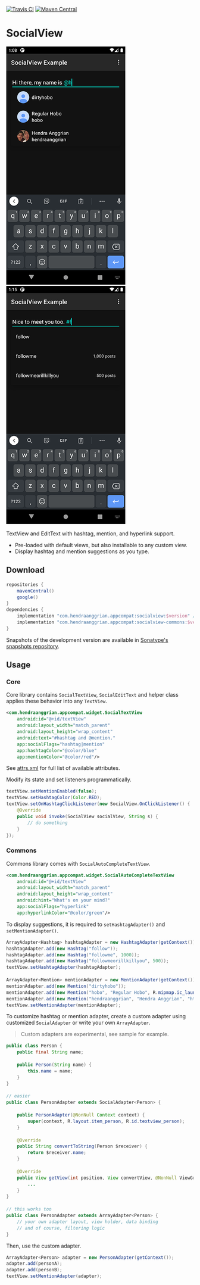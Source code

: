 [![Travis CI](https://img.shields.io/travis/com/hendraanggrian/socialview)](https://www.travis-ci.com/github/hendraanggrian/socialview/)
[![Maven Central](https://img.shields.io/maven-central/v/com.hendraanggrian.appcompat/socialview)](https://search.maven.org/artifact/com.hendraanggrian.appcompat/socialview/)

# SocialView

![Mention sample](images/sample_mention.png)
![Hashtag sample](images/sample_hashtag.png)

TextView and EditText with hashtag, mention, and hyperlink support.

- Pre-loaded with default views, but also installable to any custom view.
- Display hashtag and mention suggestions as you type.

## Download

```gradle
repositories {
    mavenCentral()
    google()
}
dependencies {
    implementation "com.hendraanggrian.appcompat:socialview:$version" // base library
    implementation "com.hendraanggrian.appcompat:socialview-commons:$version" // auto-complete hashtag and mention
}
```

Snapshots of the development version are available in [Sonatype's snapshots repository](https://s01.oss.sonatype.org/content/repositories/snapshots/).

## Usage

### Core

Core library contains `SocialTextView`, `SocialEditText` and helper class applies these behavior into any `TextView`.

```xml
<com.hendraanggrian.appcompat.widget.SocialTextView
    android:id="@+id/textView"
    android:layout_width="match_parent"
    android:layout_height="wrap_content"
    android:text="#hashtag and @mention."
    app:socialFlags="hashtag|mention"
    app:hashtagColor="@color/blue"
    app:mentionColor="@color/red"/>
```

See [attrs.xml](https://github.com/HendraAnggrian/socialview/blob/master/socialview/res/values/attrs.xml) for full list of available attributes.

Modify its state and set listeners programmatically.

```java
textView.setMentionEnabled(false);
textView.setHashtagColor(Color.RED);
textView.setOnHashtagClickListener(new SocialView.OnClickListener() {
    @Override
    public void invoke(SocialView socialView, String s) {
        // do something
    }
});
```

### Commons

Commons library comes with `SocialAutoCompleteTextView`.

```xml
<com.hendraanggrian.appcompat.widget.SocialAutoCompleteTextView
    android:id="@+id/textView"
    android:layout_width="match_parent"
    android:layout_height="wrap_content"
    android:hint="What's on your mind?"
    app:socialFlags="hyperlink"
    app:hyperlinkColor="@color/green"/>
```

To display suggestions, it is required to `setHashtagAdapter()` and `setMentionAdapter()`.

```java
ArrayAdapter<Hashtag> hashtagAdapter = new HashtagAdapter(getContext());
hashtagAdapter.add(new Hashtag("follow"));
hashtagAdapter.add(new Hashtag("followme", 1000));
hashtagAdapter.add(new Hashtag("followmeorillkillyou", 500));
textView.setHashtagAdapter(hashtagAdapter);

ArrayAdapter<Mention> mentionAdapter = new MentionAdapter(getContext());
mentionAdapter.add(new Mention("dirtyhobo"));
mentionAdapter.add(new Mention("hobo", "Regular Hobo", R.mipmap.ic_launcher));
mentionAdapter.add(new Mention("hendraanggrian", "Hendra Anggrian", "https://avatars0.githubusercontent.com/u/11507430?v=3&s=460"));
textView.setMentionAdapter(mentionAdapter);
```

To customize hashtag or mention adapter, create a custom adapter using customized `SocialAdapter` or write your own `ArrayAdapter`.

> Custom adapters are experimental, see sample for example.

```java
public class Person {
    public final String name;

    public Person(String name) {
        this.name = name;
    }
}

// easier
public class PersonAdapter extends SocialAdapter<Person> {

    public PersonAdapter(@NonNull Context context) {
        super(context, R.layout.item_person, R.id.textview_person);
    }

    @Override
    public String convertToString(Person $receiver) {
        return $receiver.name;
    }

    @Override
    public View getView(int position, View convertView, @NonNull ViewGroup parent) {
        ...
    }
}

// this works too
public class PersonAdapter extends ArrayAdapter<Person> {
    // your own adapter layout, view holder, data binding
    // and of course, filtering logic
}
```

Then, use the custom adapter.

```java
ArrayAdapter<Person> adapter = new PersonAdapter(getContext());
adapter.add(personA);
adapter.add(personB);
textView.setMentionAdapter(adapter);
```
